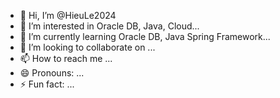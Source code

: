 - 👋 Hi, I’m @HieuLe2024
- 👀 I’m interested in Oracle DB, Java, Cloud...
- 🌱 I’m currently learning Oracle DB, Java Spring Framework...
- 💞️ I’m looking to collaborate on ...
- 📫 How to reach me ...
- 😄 Pronouns: ...
- ⚡ Fun fact: ...

<!---
HieuLe2024/HieuLe2024 is a ✨ special ✨ repository because its `README.md` (this file) appears on your GitHub profile.
You can click the Preview link to take a look at your changes.
--->
